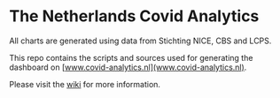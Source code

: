 # The Netherlands Covid Analytics

All charts are generated using data from Stichting NICE, CBS and LCPS.

This repo contains the scripts and sources used for generating the dashboard on [www.covid-analytics.nl](www.covid-analytics.nl).

Please visit the [wiki](https://github.com/Sikerdebaard/opencoronastats/wiki) for more information.
